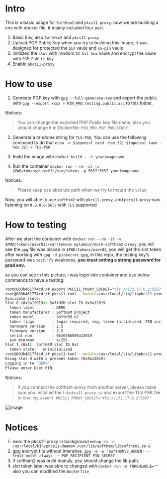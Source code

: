 # Intro

This is a basic usage for `SoftHsm2` and `pkcs11-proxy`. now we are building a env with docker file. it mainly included four part.
1. Basic Env, also `SoftHsm2` and `pkcs11-proxy` 
2. Upload PGP Public Key when you try to building this image, it was designed for protected the `pin` vaule and `so-pin` vaule
3. Initilized the `slot` with random `32 bit hex` vaule and encrypt the vaule with `PGP Public Key`
4. Enable `pkcs11-proxy`


# How to use

1. Genreate PGP key with `gpg --full-generate-key` and export the public with `gpg --export xxxx > PIN_PRO.testing.public.asc` to this folder.  

Notices:
> You can change the exported PGP Public key file name, also you should change it in Dockerfile: `PIN_PRO_PGP_PUBLICKEY`

2. Generate a randome string for `TLS-PSK`,  You can use the following command to do that `echo -e $(openssl rand -hex 32):$(openssl rand -hex 32) > TLS-PSK`

3. Build the image with `docker build . -t yourimagename`

4. Run the container `docker run --rm -it -v $PWD/tokens/user01:/var/tokens -p 5657:5657 yourimagename`

Notices:
>  Please keep use absolute path when we try to mount the `volum`

Now, you will able to use `softhsm2` with `pkcs11-proxy`, and `pkcs11-proxy` was listening on `0.0.0.0:5657` with `TLS` supported

# How to testing

After we start the container with `docker run --rm -it -v $PWD/tokens/user01:/var/tokens mylamour/more-softhsm2-proxy`, you will see the `gpg` file was placed in `$PWD/tokens/user01`, you will get the slot token after working with `gpg -d pinsecret.gpg`, in this repo, the testing key's password was `test`. it's weakness, **you must setting a strong password for prod env.**

as you can see in this picture, i was login into container and use below commands to have a testing:
```bash
root@803b461774cd:/# export PKCS11_PROXY_SOCKET="tls://172.17.0.2:5657"
root@803b461774cd:/# pkcs11-tool --module=/usr/local/lib/libpkcs11-proxy.so -L
Available slots:
Slot 0 (0x9a12019): SoftHSM slot ID 0x9a12019
  token label        : DEMO
  token manufacturer : SoftHSM project
  token model        : SoftHSM v2
  token flags        : login required, rng, token initialized, PIN initialized, other flags=0x20
  hardware version   : 2.5
  firmware version   : 2.5
  serial num         : 0b1650b589a12019
  pin min/max        : 4/255
Slot 1 (0x1): SoftHSM slot ID 0x1
  token state:   uninitialized
root@803b461774cd:/# pkcs11-tool --module=/usr/local/lib/libpkcs11-proxy.so -O -l
Using slot 0 with a present token (0x9a12019)
Logging in to "DEMO".
Please enter User PIN:
```

Notices:
> If you connect the softhsm-proxy from another server, please make sure you installed the `libpkca11-proxy.so` and export the TLS PSK file to env. eg. `export PKCS11_PROXY_SOCKET="tls://172.17.0.2:5657"`

![image](https://user-images.githubusercontent.com/12653147/99552255-c1cc8880-29f7-11eb-8bb3-d44c88926be8.png)




# Notices

1. exec the pkcs11-proxy in background
`nohup sh -c /usr/local/bin/pkcs11-daemon /usr/lib/softhsm/libsofthsm2.so &`
2. gpg encrypt file without interative.
    `gpg -e -u 'SoftHSMv2_ADMIN' --trust-model always -r PGP_RECIPIENT PIN_SECRET`
3. if softhsm2 was build manuly, you should change the lib path.
4. slot token label was able to changed with `docker run -e TOKENLABLE=""` also you can modified the `Dockerfile`